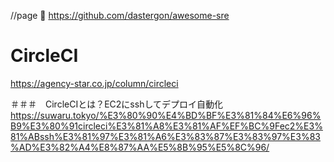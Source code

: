 //page 🔴
https://github.com/dastergon/awesome-sre

# CircleCI
https://agency-star.co.jp/column/circleci

＃＃＃　CircleCIとは？EC2にsshしてデプロイ自動化
https://suwaru.tokyo/%E3%80%90%E4%BD%BF%E3%81%84%E6%96%B9%E3%80%91circleci%E3%81%A8%E3%81%AF%EF%BC%9Fec2%E3%81%ABssh%E3%81%97%E3%81%A6%E3%83%87%E3%83%97%E3%83%AD%E3%82%A4%E8%87%AA%E5%8B%95%E5%8C%96/
